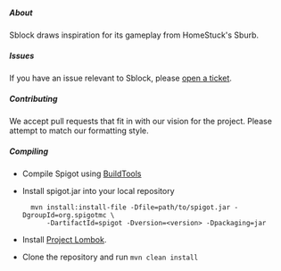 ##### About
Sblock draws inspiration for its gameplay from HomeStuck's Sburb.

##### Issues
If you have an issue relevant to Sblock, please [open a ticket](https://github.com/SblockCo/Sblock/issues/new).

##### Contributing
We accept pull requests that fit in with our vision for the project. Please attempt to match our formatting style.

##### Compiling
* Compile Spigot using [BuildTools](https://www.spigotmc.org/wiki/buildtools/)
* Install spigot.jar into your local repository

        mvn install:install-file -Dfile=path/to/spigot.jar -DgroupId=org.spigotmc \
            -DartifactId=spigot -Dversion=<version> -Dpackaging=jar
* Install [Project Lombok](https://projectlombok.org/).
* Clone the repository and run `mvn clean install`
